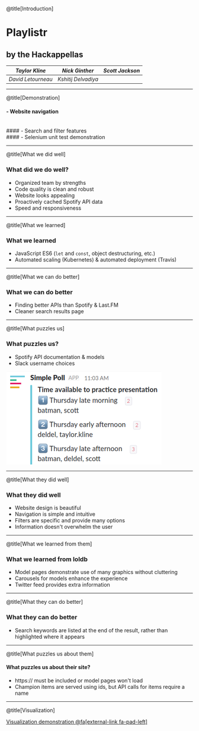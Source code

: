 @title[Introduction]

# <span class='gold'> Playlistr </span>

## by the Hackappellas

|  *Taylor Kline*  |   *Nick Ginther*  | *Scott Jackson* |
|:---------------:|:------------------:|:---------------:|
| *David Letourneau* | *Kshitij Delvadiya* |

---

@title[Demonstration]

#### - Website navigation
<br>
#### - Search and filter features
<br> 
#### - Selenium unit test demonstration
<br>

---

@title[What we did well]

### What did we do well?

- Organized team by strengths
- Code quality is clean and robust
- Website looks appealing
- Proactively cached Spotify API data
- Speed and responsiveness

---

@title[What we learned]

### What we learned

- JavaScript ES6 (`let` and `const`, object destructuring, etc.)
- Automated scaling (Kubernetes) & automated deployment (Travis)

---

@title[What we can do better]

### What we can do better

- Finding better APIs than Spotify & Last.FM
- Cleaner search results page

---

@title[What puzzles us]

### What puzzles us?

- Spotify API documentation & models
- Slack username choices

![slack](pitch/slack.png)

---

@title[What they did well]

### What they did well

- Website design is beautiful
- Navigation is simple and intuitive
- Filters are specific and provide many options
- Information doesn't overwhelm the user

---

@title[What we learned from them]

### What we learned from loldb

- Model pages demonstrate use of many graphics without cluttering
- Carousels for models enhance the experience
- Twitter feed provides extra information

---

@title[What they can do better]

### What they can do better

- Search keywords are listed at the end of the result, rather than highlighted where it appears

---

@title[What puzzles us about them]

#### What puzzles us about their site?

- https:// must be included or model pages won't load
- Champion items are served using ids, but API calls for items require a name

---

@title[Visualization]

[Visualization demonstration @fa[external-link fa-pad-left]](http://hackappellas.me/visualization)